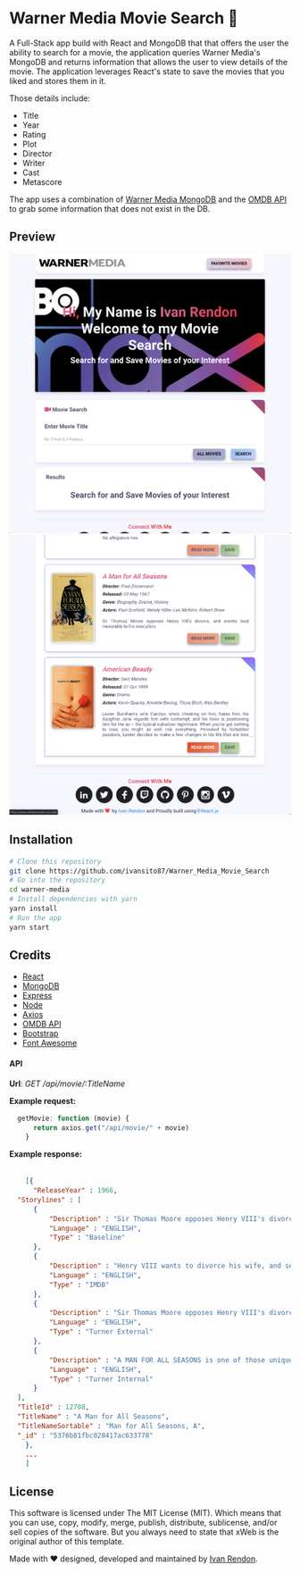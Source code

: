
# Warner Media Movie Search :movie_camera:

A Full-Stack app build with 
React and MongoDB that that offers the user the ability to search for a movie, the application queries Warner Media's MongoDB and returns information that allows the user to view details of the movie. The application leverages React's state to save the movies that you liked and stores them in it.   

Those details include:
* Title
* Year
* Rating
* Plot
* Director
* Writer
* Cast
* Metascore

The app uses a combination of [Warner Media MongoDB](http://http://www.timewarner.com) and the [OMDB API](http://www.omdbapi.com) to grab some information that does not exist in the DB.

## Preview
![Movie Finder](./client/src/images/screen_shot_home.png "Movie Finder Welcome Page")
![Movie Finder](./client/src/images/screen_shot_bottom.png "Movie Finder Results")

## Installation
``` bash
# Clone this repository
git clone https://github.com/ivansito87/Warner_Media_Movie_Search
# Go into the repository
cd warner-media
# Install dependencies with yarn
yarn install
# Run the app
yarn start
```

## Credits
* [React](https://reactjs.org)
* [MongoDB](https://www.mongodb.com)
* [Express](https://expressjs.com)
* [Node](https://nodejs.org/en/)
* [Axios](https://github.com/mzabriskie/axios)
* [OMDB API](http://www.omdbapi.com)
* [Bootstrap](http://getbootstrap.com)
* [Font Awesome](http://fontawesome.io)

#### API

**Url**: *GET /api/movie/:TitleName*


**Example request:** 
```javascript
  getMovie: function (movie) {
      return axios.get("/api/movie/" + movie)
    }
```

**Example response:**

  ``` JSON

      [{
        "ReleaseYear" : 1966,
    "Storylines" : [ 
        {
            "Description" : "Sir Thomas Moore opposes Henry VIII's divorce, and events lead inexorably to his execution.",
            "Language" : "ENGLISH",
            "Type" : "Baseline"
        }, 
        {
            "Description" : "Henry VIII wants to divorce his wife, and seeks the approval of the aristocracy. Sir Thomas More is a man of principle and reason, and is thus placed in a difficult position: should he stand up for his principles, risking the wrath of a corrupt King fond of executing people for treason? Or should he bow to the seemingly unstoppable corruption of Henry VIII, who has no qualms about bending the law to suit his own needs?",
            "Language" : "ENGLISH",
            "Type" : "IMDB"
        }, 
        {
            "Description" : "Sir Thomas Moore opposes Henry VIII's divorce, and events lead inexorably to his execution.",
            "Language" : "ENGLISH",
            "Type" : "Turner External"
        }, 
        {
            "Description" : "A MAN FOR ALL SEASONS is one of those unique films that is, at once, prestigious and commercial. The studio took a large gamble when it agreed to film Bolt's play, even though it had been a hit with the ^Icognoscenti^R of London and New York.",
            "Language" : "ENGLISH",
            "Type" : "Turner Internal"
        }
    ],
    "TitleId" : 12708,
    "TitleName" : "A Man for All Seasons",
    "TitleNameSortable" : "Man for All Seasons, A",
    "_id" : "5376b81fbc028417ac633778"
      },
      ...
      ]

  ```

## License
This software is licensed under The MIT License (MIT). Which means that you can use, copy, modify, merge, publish, distribute, sublicense, and/or sell copies of the software. But you always need to state that xWeb is the original author of this template.

Made with ❤️ designed, developed and maintained by [Ivan Rendon](https://www.ivanrendon.dev/).